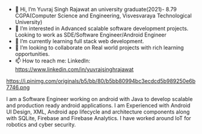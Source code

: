 - 👋 Hi, I’m Yuvraj Singh Rajawat an university graduate(2021)- 8.79 CGPA(Computer Science and Engineering, Visvesvaraya Technological University)
- 👀 I’m interested in Advanced scalable software development projects. Looking to work as SDE/Software Engineer/Android Engineer
- 🌱 I’m currently learning full stack web development.
- 💞️ I’m looking to collaborate on Real world projects with rich learning opportunities.
- 📫 How to reach me: LinkedIn: https://www.linkedin.com/in/yuvrajsinghrajawat

https://i.pinimg.com/originals/b5/bb/80/b5bb80994bc3ecdcd5b989250e6b7746.png

I am a Software Engineer working on android with Java to develop scalable and production ready android applications. I am Experienced with Android UI Design, XML, Android app lifecycle and architecture components along with SQLite, Firebase and Firebase Analytics. 
I have worked around IoT for robotics and cyber security.


<!---
yuvirajawat/yuvirajawat is a ✨ special ✨ repository because its `README.md` (this file) appears on your GitHub profile.
You can click the Preview link to take a look at your changes.
--->

